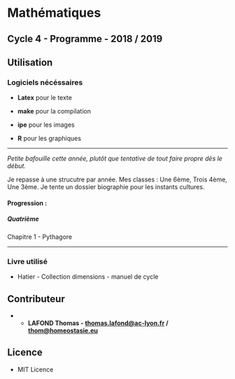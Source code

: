 # Mathématiques

## Cycle 4 - Programme - 2018 / 2019

## Utilisation

### Logiciels nécéssaires

- **Latex** pour le texte
- **make** pour la compilation

- **ipe** pour les images
- **R** pour les graphiques

----------------------------------------------------

*Petite bafouille cette année, plutôt que tentative de tout faire propre dès le début.*

Je repasse à une strucutre par année. Mes classes : Une 6ème, Trois 4ème, Une 3ème. Je tente un dossier biographie pour les instants cultures.


#### Progression :

##### Quatrième

Chapitre 1 - Pythagore

----------------------------------------------------

### Livre utilisé

- Hatier - Collection dimensions - manuel de cycle

## Contributeur

* - **LAFOND Thomas - thomas.lafond@ac-lyon.fr / thom@homeostasie.eu**
## Licence

- MIT Licence
